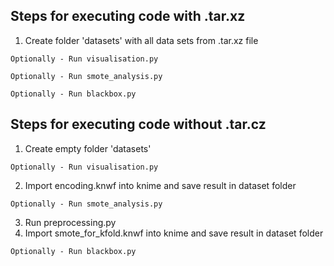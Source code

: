 Steps for executing code with .tar.xz
--
1. Create folder 'datasets' with all data sets from .tar.xz file

  `Optionally - Run visualisation.py`
  
  `Optionally - Run smote_analysis.py`
  
  `Optionally - Run blackbox.py`

Steps for executing code without .tar.cz
--
1. Create empty folder 'datasets'

  `Optionally - Run visualisation.py`
  
2. Import encoding.knwf into knime and save result in dataset folder

  `Optionally - Run smote_analysis.py`
  
3. Run preprocessing.py
4. Import smote_for_kfold.knwf into knime and save result in dataset folder

  `Optionally - Run blackbox.py`
